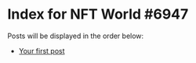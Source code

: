 # Index for NFT World #6947
Posts will be displayed in the order below:

- [Your first post](./001-first.md)

